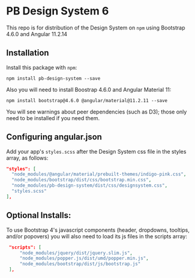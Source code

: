 # PB Design System 6

This repo is for distribution of the Design System on `npm` using Bootstrap 4.6.0 and Angular 11.2.14

## Installation

Install this package with `npm`:

```shell
npm install pb-design-system --save
```

Also you will need to install Boostrap 4.6.0 and Angular Material 11:

```shell
npm install bootstrap@4.6.0 @angular/material@11.2.11 --save
```

You will see warnings about peer dependencies (such as D3); those only need to be installed if you need them.

## Configuring angular.json

Add your app's `styles.scss` after the Design System css file in the styles array, as follows:

```json
"styles": [
  "node_modules/@angular/material/prebuilt-themes/indigo-pink.css",
  "node_modules/bootstrap/dist/css/bootstrap.min.css",
  "node_modules/pb-design-system/dist/css/designsystem.css",
  "styles.scss"
],
```

## Optional Installs:

To use Bootstrap 4's javascript components (header, dropdowns, tooltips, and/or popovers) you will also need to load its js files in the scripts array:

```json
 "scripts": [
     "node_modules/jquery/dist/jquery.slim.js",
     "node_modules/popper.js/dist/umd/popper.min.js",
     "node_modules/bootstrap/dist/js/bootstrap.js"
 ],
```
